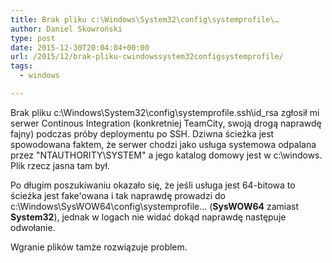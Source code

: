 ```yaml
---
title: Brak pliku c:\Windows\System32\config\systemprofile\…
author: Daniel Skowroński
type: post
date: 2015-12-30T20:04:04+00:00
url: /2015/12/brak-pliku-cwindowssystem32configsystemprofile/
tags:
  - windows

---
```

Brak pliku <span class="lang:default EnlighterJSRAW  crayon-inline " >c:\Windows\System32\config\systemprofile\.ssh\id_rsa</span> zgłosił mi serwer Continous Integration (konkretniej TeamCity, swoją drogą naprawdę fajny) podczas próby deploymentu po SSH. Dziwna ścieżka jest spowodowana faktem, że serwer chodzi jako usługa systemowa odpalana przez "NTAUTHORITY\SYSTEM" a jego katalog domowy jest w c:\windows. Plik rzecz jasna tam był. 

Po długim poszukiwaniu okazało się, że jeśli usługa jest 64-bitowa to ścieżka jest fake'owana i tak naprawdę prowadzi do <span class="lang:default EnlighterJSRAW  crayon-inline " >c:\Windows\SysWOW64\config\systemprofile\...</span> (**SysWOW64** zamiast **System32**), jednak w logach nie widać dokąd naprawdę następuje odwołanie. 

Wgranie plików tamże rozwiązuje problem.